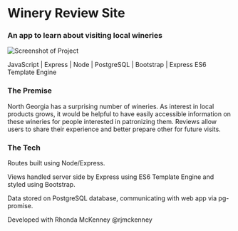 # Winery Review Site
### An app to learn about visiting local wineries

![Screenshot of Project](https://maryella.dev/images/screenshot_winery.png)

JavaScript | Express | Node | PostgreSQL | Bootstrap | Express ES6 Template Engine

### The Premise
North Georgia has a surprising number of wineries. As interest in local products grows, it would be helpful to have easily accessible information on these wineries for people interested in patronizing them. Reviews allow users to share their experience and better prepare other for future visits. 


### The Tech
Routes built using Node/Express.

Views handled server side by Express using ES6 Template Engine and styled using Bootstrap.

Data stored on PostgreSQL database, communicating with web app via pg-promise.


Developed with Rhonda McKenney @rjmckenney

